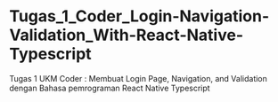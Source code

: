 # Tugas_1_Coder_Login-Navigation-Validation_With-React-Native-Typescript
Tugas 1 UKM Coder : Membuat Login Page, Navigation, and Validation dengan Bahasa pemrograman React Native Typescript

